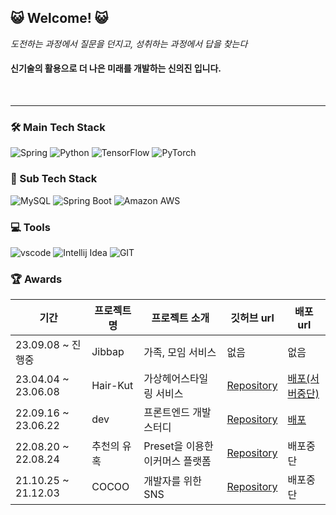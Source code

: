 ## 😺 Welcome! 😺

_도전하는 과정에서 질문을 던지고, 성취하는 과정에서 답을 찾는다_
<br>

#### 신기술의 활용으로 더 나은 미래를 개발하는 신의진 입니다.
<br>

---

### 🛠 Main Tech Stack

![Spring](https://img.shields.io/badge/Spring-6DB33F?style=flat&logo=Spring&logoColor=white)
![Python](https://img.shields.io/badge/Python-3776AB?style=flat&logo=Python&logoColor=white)
![TensorFlow](https://img.shields.io/badge/TensorFlow-FF6F00?style=flat&logo=TensorFlow&logoColor=white)
![PyTorch](https://img.shields.io/badge/PyTorch-EE4C2C?style=flat&logo=PyTorch&logoColor=white)

### 🔧 Sub Tech Stack

![MySQL](https://img.shields.io/badge/MySQL-4479A1?style=flat&logo=MySQL&logoColor=white)
![Spring Boot](https://img.shields.io/badge/Spring%20Boot-6DB33F?style=flat&logo=springboot&logoColor=white)
![Amazon AWS](https://img.shields.io/badge/Amazon%20AWS-232F3E?style=flat&logo=amazonaws&logoColor=white)

### 💻 Tools

![vscode](https://img.shields.io/badge/vscode-5C2D91?style=flat-square&logo=visual%20studio&logoColor=white)
![Intellij Idea](https://img.shields.io/badge/Intellij%20Idea-000000?style=flat&logo=intellijidea&logoColor=white)
![GIT](https://img.shields.io/badge/GIT-E44C30?style=flat-square&logo=git&logoColor=white)
<br>

### 🏆 Awards

| 기간                | 프로젝트명 | 프로젝트 소개     | 깃허브 url        | 배포 url                                           |
| ------------------- | ---------- | ----------------- | ------------------------------------------------------------------------- | -------------------------------------------------- |
|23.09.08 ~ 진행중 | Jibbap | 가족, 모임 서비스| 없음 | 없음 |
| 23.04.04 ~ 23.06.08 | Hair-Kut | 가상헤어스타일링 서비스| <a href='https://github.com/Hair-Kut/frontend'>Repository</a>| <a href='https://frontend-ten-lyart.vercel.app/'>배포(서버중단)</a> |
| 22.09.16 ~ 23.06.22 | dev | 프론트엔드 개발 스터디| <a href='https://github.com/beomseok37/dev'>Repository</a>| <a href='https://www.beomseok.dev'>배포</a>|
| 22.08.20 ~ 22.08.24 | 추천의 유혹 | Preset을 이용한 이커머스 플랫폼| <a href='https://github.com/orgs/kurly-tor/repositories'>Repository</a>| 배포중단 |
| 21.10.25 ~ 21.12.03 | COCOO      | 개발자를 위한 SNS | <a href='https://github.com/boostcampwm-2021/WEB26-COKIRI'>Repository</a> | 배포중단 |

